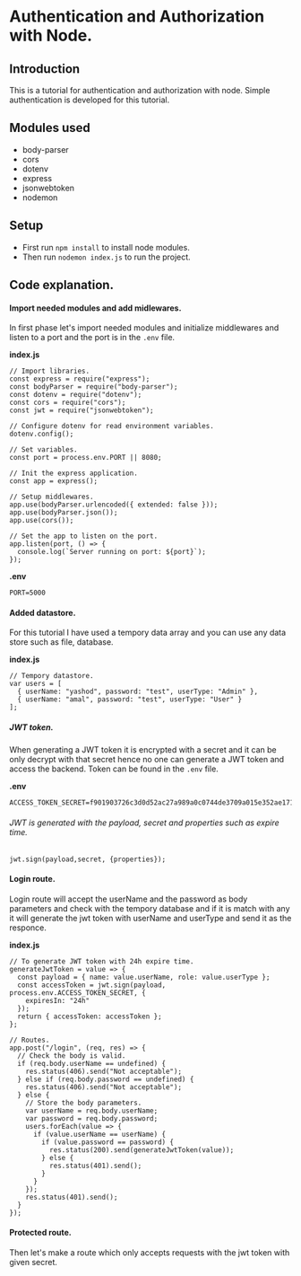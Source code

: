 # Authentication and Authorization with Node.

## Introduction

This is a tutorial for authentication and authorization with node. Simple authentication is developed for this tutorial.

## Modules used

- body-parser
- cors
- dotenv
- express
- jsonwebtoken
- nodemon

## Setup

- First run `npm install` to install node modules.
- Then run `nodemon index.js` to run the project.

## Code explanation.

#### Import needed modules and add midlewares.

In first phase let's import needed modules and initialize middlewares and listen to a port and the port is in the `.env` file.

**index.js**

```
// Import libraries.
const express = require("express");
const bodyParser = require("body-parser");
const dotenv = require("dotenv");
const cors = require("cors");
const jwt = require("jsonwebtoken");

// Configure dotenv for read environment variables.
dotenv.config();

// Set variables.
const port = process.env.PORT || 8080;

// Init the express application.
const app = express();

// Setup middlewares.
app.use(bodyParser.urlencoded({ extended: false }));
app.use(bodyParser.json());
app.use(cors());

// Set the app to listen on the port.
app.listen(port, () => {
  console.log(`Server running on port: ${port}`);
});
```

**.env**

```
PORT=5000
```

#### Added datastore.

For this tutorial I have used a tempory data array and you can use any data store such as file, database.

**index.js**

```
// Tempory datastore.
var users = [
  { userName: "yashod", password: "test", userType: "Admin" },
  { userName: "amal", password: "test", userType: "User" }
];
```

##### JWT token.

When generating a JWT token it is encrypted with a secret and it can be only decrypt with that secret hence no one can generate a JWT token and access the backend.
Token can be found in the `.env` file.

**.env**

```
ACCESS_TOKEN_SECRET=f901903726c3d0d52ac27a989a0c0744de3709a015e352ae171673928f142f7f9807c86488e0eb1f9c6923439bdb5c8305d1428b07eb26262761c70a22c9ad87
```

###### JWT is generated with the payload, secret and properties such as expire time.

```
jwt.sign(payload,secret, {properties});
```

#### Login route.

Login route will accept the userName and the password as body parameters and check with the tempory database and if it is match with any
it will generate the jwt token with userName and userType and send it as the responce.

**index.js**

```
// To generate JWT token with 24h expire time.
generateJwtToken = value => {
  const payload = { name: value.userName, role: value.userType };
  const accessToken = jwt.sign(payload, process.env.ACCESS_TOKEN_SECRET, {
    expiresIn: "24h"
  });
  return { accessToken: accessToken };
};

// Routes.
app.post("/login", (req, res) => {
  // Check the body is valid.
  if (req.body.userName == undefined) {
    res.status(406).send("Not acceptable");
  } else if (req.body.password == undefined) {
    res.status(406).send("Not acceptable");
  } else {
    // Store the body parameters.
    var userName = req.body.userName;
    var password = req.body.password;
    users.forEach(value => {
      if (value.userName == userName) {
        if (value.password == password) {
          res.status(200).send(generateJwtToken(value));
        } else {
          res.status(401).send();
        }
      }
    });
    res.status(401).send();
  }
});
```

#### Protected route.

Then let's make a route which only accepts requests with the jwt token with given secret.
